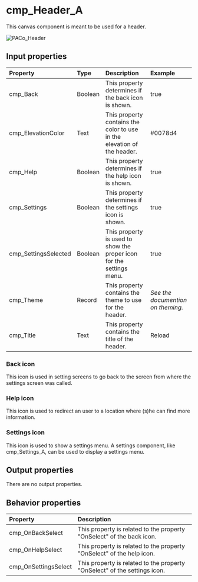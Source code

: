 # cmp_Header_A

This canvas component is meant to be used for a header.

![PACo_Header](https://user-images.githubusercontent.com/35654198/197222197-cffad482-52b7-483d-9d43-6bdc93954b28.png)

## **Input properties**

| Property | Type | Description | Example |
| :--- | :--- | :--- | :--- |
| cmp_Back | Boolean | This property determines if the back icon is shown. | true |
| cmp_ElevationColor | Text | This property contains the color to use in the elevation of the header. | #0078d4 |
| cmp_Help | Boolean | This property determines if the help icon is shown. | true |
| cmp_Settings | Boolean | This property determines if the settings icon is shown. | true |
| cmp_SettingsSelected | Boolean | This property is used to show the proper icon for the settings menu. | true |
| cmp_Theme | Record | This property contains the theme to use for the header. | *See the documention on theming.* |
| cmp_Title | Text | This property contains the title of the header. | Reload |

### Back icon
This icon is used in setting screens to go back to the screen from where the settings screen was called.

### Help icon
This icon is used to redirect an user to a location where (s)he can find more information.

### Settings icon
This icon is used to show a settings menu. A settings component, like cmp_Settings_A, can be used to display a settings menu.

## **Output properties**

There are no output properties.

## **Behavior properties**

| Property | Description |
| :--- | :--- |
| cmp_OnBackSelect | This property is related to the property "OnSelect" of the back icon. |
| cmp_OnHelpSelect | This property is related to the property "OnSelect" of the help icon. |
| cmp_OnSettingsSelect | This property is related to the property "OnSelect" of the settings icon. |
